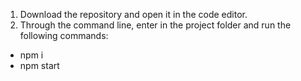 1. Download the repository and open it in the code editor.
2. Through the command line, enter in the project folder and run the following commands:
- npm i
- npm start
